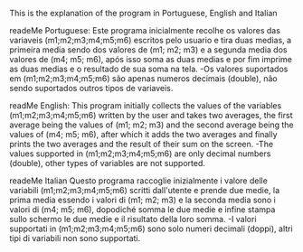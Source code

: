 This is the explanation of the program in Portuguese, English and Italian

readeMe Portuguese:
Este programa inicialmente recolhe os valores das variaveis (m1;m2;m3;m4;m5;m6) escritos pelo usuario e tira duas medias, a primeira media sendo dos valores de (m1; m2; m3) e a segunda media dos valores de (m4; m5; m6), após isso soma as duas medias e por fim imprime as duas medias e o resultado de sua soma na tela. 
-Os valores suportados em (m1;m2;m3;m4;m5;m6) são apenas numeros decimais (double), não sendo suportados outros tipos de variaveis.

readMe English:
This program initially collects the values ​​of the variables (m1;m2;m3;m4;m5;m6) written by the user and takes two averages, the first average being the values ​​of (m1; m2; m3) and the second average being the values ​​of (m4; m5; m6), after which it adds the two averages and finally prints the two averages and the result of their sum on the screen.
-The values ​​supported in (m1;m2;m3;m4;m5;m6) are only decimal numbers (double), other types of variables are not supported.

readeMe Italian
Questo programa raccoglie inizialmente i valore delle variabili (m1;m2;m3;m4;m5;m6) scritti dall'utente e prende due medie, la prima media essendo i valori di (m1; m2; m3) e la seconda media sono i valori di (m4; m5; m6), dopodiché somma le due medie e infine stampa sullo schermo le due medie e il risultato della loro somma.
-I valori supportati in (m1;m2;m3;m4;m5;m6) sono solo numeri decimali (doppi), altri tipi di variabili non sono supportati.

